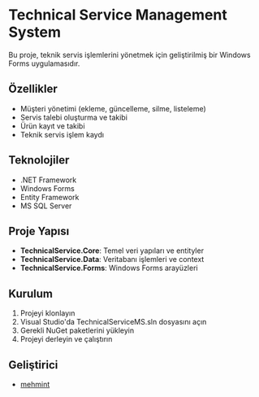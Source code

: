 # Technical Service Management System

Bu proje, teknik servis işlemlerini yönetmek için geliştirilmiş bir Windows Forms uygulamasıdır.

## Özellikler

- Müşteri yönetimi (ekleme, güncelleme, silme, listeleme)
- Servis talebi oluşturma ve takibi
- Ürün kayıt ve takibi
- Teknik servis işlem kaydı

## Teknolojiler

- .NET Framework
- Windows Forms
- Entity Framework
- MS SQL Server

## Proje Yapısı

- **TechnicalService.Core**: Temel veri yapıları ve entityler
- **TechnicalService.Data**: Veritabanı işlemleri ve context
- **TechnicalService.Forms**: Windows Forms arayüzleri

## Kurulum

1. Projeyi klonlayın
2. Visual Studio'da TechnicalServiceMS.sln dosyasını açın
3. Gerekli NuGet paketlerini yükleyin
4. Projeyi derleyin ve çalıştırın

## Geliştirici

- [mehmint](https://github.com/mehmint)
